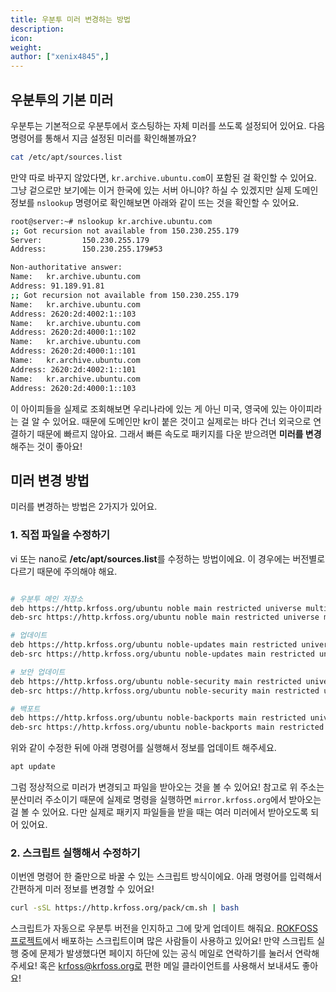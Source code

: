 ```yaml
---
title: 우분투 미러 변경하는 방법
description: 
icon:
weight:
author: ["xenix4845",]
---
```


## 우분투의 기본 미러

우분투는 기본적으로 우분투에서 호스팅하는 자체 미러를 쓰도록 설정되어 있어요. 다음 명령어를 통해서 지금 설정된 미러를 확인해볼까요?
``` bash
cat /etc/apt/sources.list
```

만약 따로 바꾸지 않았다면, `kr.archive.ubuntu.com`이 포함된 걸 확인할 수 있어요. 그냥 겉으로만 보기에는 이거 한국에 있는 서버 아니야? 하실 수 있겠지만 실제 도메인 정보를 `nslookup` 명령어로 확인해보면 아래와 같이 뜨는 것을 확인할 수 있어요.
``` bash
root@server:~# nslookup kr.archive.ubuntu.com
;; Got recursion not available from 150.230.255.179
Server:         150.230.255.179
Address:        150.230.255.179#53

Non-authoritative answer:
Name:   kr.archive.ubuntu.com
Address: 91.189.91.81
;; Got recursion not available from 150.230.255.179
Name:   kr.archive.ubuntu.com
Address: 2620:2d:4002:1::103
Name:   kr.archive.ubuntu.com
Address: 2620:2d:4000:1::102
Name:   kr.archive.ubuntu.com
Address: 2620:2d:4000:1::101
Name:   kr.archive.ubuntu.com
Address: 2620:2d:4002:1::101
Name:   kr.archive.ubuntu.com
Address: 2620:2d:4000:1::103
```

이 아이피들을 실제로 조회해보면 우리나라에 있는 게 아닌 미국, 영국에 있는 아이피라는 걸 알 수 있어요. 때문에 도메인만 kr이 붙은 것이고 실제로는 바다 건너 외국으로 연결하기 때문에 빠르지 않아요. 그래서 빠른 속도로 패키지를 다운 받으려면 **미러를 변경** 해주는 것이 좋아요!

## 미러 변경 방법

미러를 변경하는 방법은 2가지가 있어요. 

### 1. 직접 파일을 수정하기

vi 또는 nano로 **/etc/apt/sources.list**를 수정하는 방법이에요. 이 경우에는 버전별로 다르기 때문에 주의해야 해요. 

```bash

# 우분투 메인 저장소
deb https://http.krfoss.org/ubuntu noble main restricted universe multiverse
deb-src https://http.krfoss.org/ubuntu noble main restricted universe multiverse

# 업데이트
deb https://http.krfoss.org/ubuntu noble-updates main restricted universe multiverse
deb-src https://http.krfoss.org/ubuntu noble-updates main restricted universe multiverse

# 보안 업데이트
deb https://http.krfoss.org/ubuntu noble-security main restricted universe multiverse
deb-src https://http.krfoss.org/ubuntu noble-security main restricted universe multiverse

# 백포트
deb https://http.krfoss.org/ubuntu noble-backports main restricted universe multiverse
deb-src https://http.krfoss.org/ubuntu noble-backports main restricted universe multiverse
```

위와 같이 수정한 뒤에 아래 명령어를 실행해서 정보를 업데이트 해주세요.

```bash
apt update 
```

그럼 정상적으로 미러가 변경되고 파일을 받아오는 것을 볼 수 있어요! 참고로 위 주소는 분산미러 주소이기 때문에 실제로 명령을 실행하면 `mirror.krfoss.org`에서 받아오는 걸 볼 수 있어요. 다만 실제로 패키지 파일들을 받을 때는 여러 미러에서 받아오도록 되어 있어요. 


### 2. 스크립트 실행해서 수정하기

이번엔 명령어 한 줄만으로 바꿀 수 있는 스크립트 방식이에요. 아래 명령어를 입력해서 간편하게 미러 정보를 변경할 수 있어요!

```bash
curl -sSL https://http.krfoss.org/pack/cm.sh | bash
```

스크립트가 자동으로 우분투 버전을 인지하고 그에 맞게 업데이트 해줘요. [ROKFOSS 프로젝트](https://http.krfoss.org/)에서 배포하는 스크립트이며 많은 사람들이 사용하고 있어요! 만약 스크립트 실행 중에 문제가 발생했다면 페이지 하단에 있는 공식 메일로 연락하기를 눌러서 연락해주세요! 혹은 krfoss@krfoss.org로 편한 메일 클라이언트를 사용해서 보내셔도 좋아요!